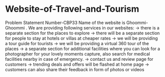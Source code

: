 # Website-of-Travel-and-Tourism

Problem Statement Number-CBP33 Name of the website is Ghoommi-Ghoommi .
We are providing following services in our websites: -> there is a separate section for the places to explore -> there will be a separate section for people to stay at hotels or villas at cheaper rates -> we will be providing a tour guide for tourists -> we will be providing a virtual 360 tour of the places -> a separate section for additional facilities where you can look for a photographer for your lovely moments capture, also search for medical facilities nearby in case of emergency. -> contact us and review page for customers -> trending deals and offers will be flashed at home page -> customers can also share their feedback in form of photos or videos
